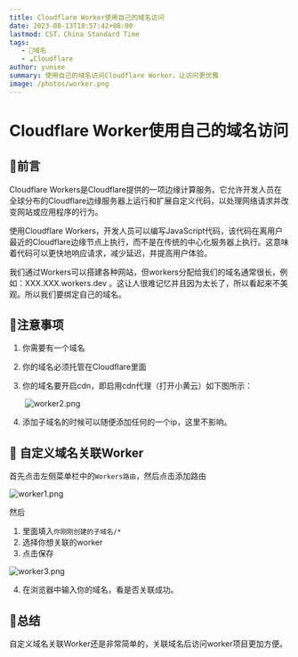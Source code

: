 ```yaml
---
title: Cloudflare Worker使用自己的域名访问
date: 2023-08-13T18:57:42+08:00
lastmod: CST，China Standard Time
tags: 
   - 🔗域名
   - ☁Cloudflare
author: yuniee
summary: 使用自己的域名访问Cloudflare Worker，让访问更优雅
image: /photos/worker.png
---
```


# Cloudflare Worker使用自己的域名访问





## 🐽前言

Cloudflare Workers是Cloudflare提供的一项边缘计算服务。它允许开发人员在全球分布的Cloudflare边缘服务器上运行和扩展自定义代码，以处理网络请求并改变网站或应用程序的行为。

使用Cloudflare Workers，开发人员可以编写JavaScript代码，该代码在离用户最近的Cloudflare边缘节点上执行，而不是在传统的中心化服务器上执行。这意味着代码可以更快地响应请求，减少延迟，并提高用户体验。

我们通过Workers可以搭建各种网站，但workers分配给我们的域名通常很长，例如：XXX.XXX.workers.dev 。这让人很难记忆并且因为太长了，所以看起来不美观。所以我们要绑定自己的域名。



## 🐉注意事项

1. 你需要有一个域名

2. 你的域名必须托管在Cloudflare里面

3. 你的域名要开启cdn，即启用cdn代理（打开小黄云）如下图所示：

   ​    ![worker2.png](https://s2.loli.net/2023/08/19/nSKaUiz7r3HlDFW.png)

4. 添加子域名的时候可以随便添加任何的一个ip，这里不影响。

## 🐅 自定义域名关联Worker



首先点击左侧菜单栏中的`Workers路由`，然后点击添加路由



![worker1.png](https://s2.loli.net/2023/08/19/7EQSlvTDFbByc56.png)

然后 

1. 里面填入``你刚刚创建的子域名/*``
2. 选择你想关联的worker
3. 点击保存

![worker3.png](https://s2.loli.net/2023/08/19/S6lMLgYv5NbamRx.png)

4. 在浏览器中输入你的域名，看是否关联成功。



## 🐂总结

自定义域名关联Worker还是非常简单的，关联域名后访问worker项目更加方便。
